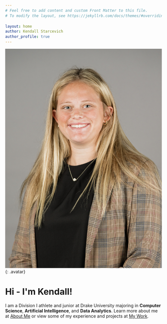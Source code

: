 ```yaml
---
# Feel free to add content and custom Front Matter to this file.
# To modify the layout, see https://jekyllrb.com/docs/themes/#overriding-theme-defaults

layout: home
author: Kendall Starcevich
author_profile: true
---
```


![kendall starcevich](/assets/images/headshot.jpg){: .avatar}
# Hi - I'm Kendall!
I am a Division I athlete and junior at Drake University majoring in **Computer Science**, **Artificial Intelligence**, and **Data Analytics**. Learn more about me at [About Me](/about) or view some of my experience and projects at [My Work](/mywork).
